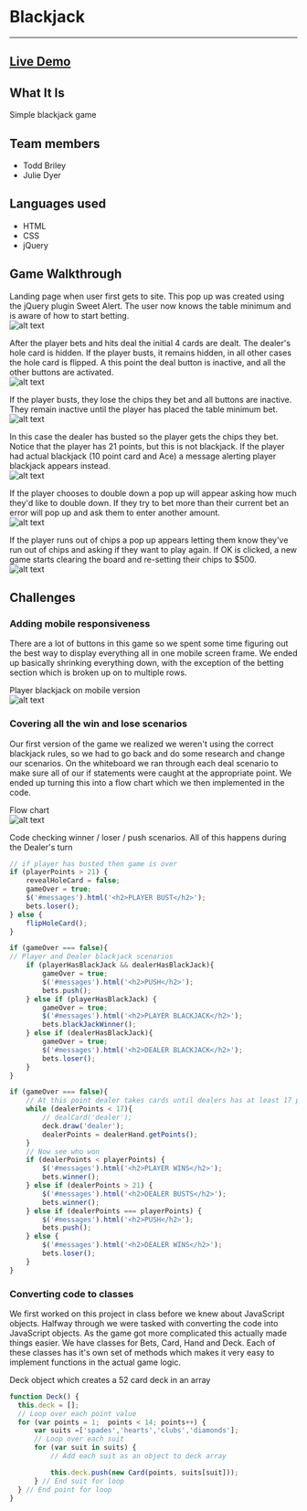 # Blackjack
---
## [Live Demo](http://blackjack.briley.org)

## What It Is
Simple blackjack game

## Team members
* Todd Briley
* Julie Dyer

## Languages used
* HTML
* CSS
* jQuery

## Game Walkthrough
Landing page when user first gets to site. This pop up was created using the jQuery plugin Sweet Alert. The user now knows the table minimum and is aware of how to start betting.
<br>
![alt text](https://github.com/juliemdyer/Blackjack/blob/master/screenshots/start_game.png)

After the player bets and hits deal the initial 4 cards are dealt. The dealer's hole card is hidden. If the player busts, it remains hidden, in all other cases the hole card is flipped. A this point the deal button is inactive, and all the other buttons are activated.
<br>
![alt text](https://github.com/juliemdyer/Blackjack/blob/master/screenshots/deal.png)

If the player busts, they lose the chips they bet and all buttons are inactive. They remain inactive until the player has placed the table minimum bet.
<br>
![alt text](https://github.com/juliemdyer/Blackjack/blob/master/screenshots/player_bust.png)

In this case the dealer has busted so the player gets the chips they bet. Notice that the player has 21 points, but this is not blackjack. If the player had actual blackjack (10 point card and Ace) a message alerting player blackjack appears instead.
<br>
![alt text](https://github.com/juliemdyer/Blackjack/blob/master/screenshots/dealer_bust.png)


If the player chooses to double down a pop up will appear asking how much they'd like to double down. If they try to bet more than their current bet an error will pop up and ask them to enter another amount.
<br>
![alt text](https://github.com/juliemdyer/Blackjack/blob/master/screenshots/double_down.png)

If the player runs out of chips a pop up appears letting them know they've run out of chips and asking if they want to play again. If OK is clicked, a new game starts clearing the board and re-setting their chips to $500.
<br>
![alt text](https://github.com/juliemdyer/Blackjack/blob/master/screenshots/game_over.png)



## Challenges

### Adding mobile responsiveness
There are a lot of buttons in this game so we spent some time figuring out the best way to display everything all in one mobile screen frame. We ended up basically shrinking everything down, with the exception of the betting section which is broken up on to multiple rows.

Player blackjack on mobile version
<br>
![alt text](https://github.com/juliemdyer/Blackjack/blob/master/screenshots/mobile.png)

### Covering all the win and lose scenarios
Our first version of the game we realized we weren't using the correct blackjack rules, so we had to go back and do some research and change our scenarios. On the whiteboard we ran through each deal scenario to make sure all of our if statements were caught at the appropriate point. We ended up turning this into a flow chart which we then implemented in the code.

Flow chart
<br>
![alt text](https://github.com/juliemdyer/Blackjack/blob/master/screenshots/flow_chart.png)

Code checking winner / loser / push scenarios. All of this happens during the Dealer's turn
```JavaScript
// if player has busted then game is over
if (playerPoints > 21) {
    revealHoleCard = false;
    gameOver = true;
    $('#messages').html('<h2>PLAYER BUST</h2>');
    bets.loser();
} else {
    flipHoleCard();
}

if (gameOver === false){
// Player and Dealer blackjack scenarios
    if (playerHasBlackJack && dealerHasBlackJack){
        gameOver = true;
        $('#messages').html('<h2>PUSH</h2>');
        bets.push();
    } else if (playerHasBlackJack) {
        gameOver = true;
        $('#messages').html('<h2>PLAYER BLACKJACK</h2>');
        bets.blackJackWinner();
    } else if (dealerHasBlackJack){
        gameOver = true;
        $('#messages').html('<h2>DEALER BLACKJACK</h2>');
        bets.loser();
    }
}

if (gameOver === false){
    // At this point dealer takes cards until dealers has at least 17 points
    while (dealerPoints < 17){
        // dealCard('dealer');
        deck.draw('dealer');
        dealerPoints = dealerHand.getPoints();
    }
    // Now see who won
    if (dealerPoints < playerPoints) {
        $('#messages').html('<h2>PLAYER WINS</h2>');
        bets.winner();
    } else if (dealerPoints > 21) {
        $('#messages').html('<h2>DEALER BUSTS</h2>');
        bets.winner();
    } else if (dealerPoints === playerPoints) {
        $('#messages').html('<h2>PUSH</h2>');
        bets.push();
    } else {
        $('#messages').html('<h2>DEALER WINS</h2>');
        bets.loser();
    }
}
```


### Converting code to classes
We first worked on this project in class before we knew about JavaScript objects. Halfway through we were tasked with converting the code into JavaScript objects. As the game got more complicated this actually made things easier. We have classes for Bets, Card, Hand and Deck. Each of these classes has it's own set of methods which makes it very easy to implement functions in the actual game logic.


Deck object which creates a 52 card deck in an array
```JavaScript
function Deck() {
  this.deck = [];
  // Loop over each point value
  for (var points = 1;  points < 14; points++) {
      var suits =['spades','hearts','clubs','diamonds'];
      // Loop over each suit
      for (var suit in suits) {
          // Add each suit as an object to deck array

          this.deck.push(new Card(points, suits[suit]));
      } // End suit for loop
  } // End point for loop
}
```
